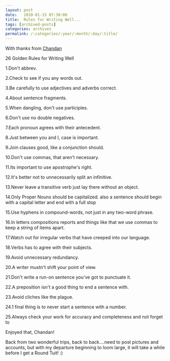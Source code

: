```yaml
---
layout: post
date:	2010-01-15 07:30:00
title:  Rules for Writing Well...
tags: [archived-posts]
categories: archives
permalink: /:categories/:year/:month/:day/:title/
---
```

With thanks from <a href="http://chandanv.blogspot.com/"> Chandan </a>






26 Golden Rules for Writing Well


1.Don't abbrev.

2.Check to see if you any words out.

3.Be carefully to use adjectives and adverbs correct.

4.About sentence fragments.

5.When dangling, don't use participles.

6.Don't use no double negatives.

7.Each pronoun agrees with their antecedent.

8.Just between you and I, case is important.

9.Join clauses good, like a conjunction should.

10.Don't use commas, that aren't necessary.

11.Its important to use apostrophe's right.

12.It's better not to unnecessarily split an infinitive.

13.Never leave a transitive verb just lay there without an object.

14.Only Proper Nouns should be capitalized. also a sentence should begin with a capital letter and end with a full stop

15.Use hyphens in compound-words, not just in any two-word phrase.

16.In letters compositions reports and things like that we use commas to keep a string of items apart.

17.Watch out for irregular verbs that have creeped into our language.

18.Verbs has to agree with their subjects.

19.Avoid unnecessary redundancy.

20.A writer mustn't shift your point of view.

21.Don't write a run-on sentence you've got to punctuate it.

22.A preposition isn't a good thing to end a sentence with.

23.Avoid cliches like the plague.

24.1 final thing is to never start a sentence with a number.

25.Always check your work for accuracy and completeness and not forget to


Enjoyed that, Chandan!

Back from two wonderful trips, back to back....need to post pictures and accounts, but with my departure beginning to loom large, it will take a while before I get a Round Tuit!  :)
